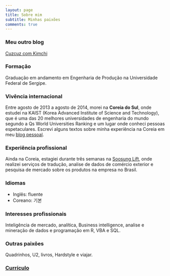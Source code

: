 ```yaml
---
layout: page
title: Sobre mim
subtitle: Minhas paixões
comments: true
---
```


### Meu outro blog
[Cuzcuz com Kimchi](https://sillasgonzaga.wordpress.com/)

### Formação
Graduação em andamento em Engenharia de Produção na Universidade Federal de Sergipe.

### Vivência internacional
Entre agosto de 2013 a agosto de 2014, morei na **Coreia do Sul**, onde estudei na KAIST (Korea Advanced Institute of Science and Technology), que é uma das 20 melhores universidades de engenharia do mundo segundo a Qs World Universities Ranking e um lugar onde conheci pessoas espetaculares. Escrevi alguns textos sobre minha experiência na Coreia em meu [blog pessoal](https://sillasgonzaga.wordpress.com/).

### Experiência profissional
Ainda na Coreia, estagiei durante três semanas na [Soosung Lift](http://soosung.com/eng/main.php), onde realizei serviços de tradução, analise de dados de comércio exterior e pesquisa de mercado sobre os produtos na empresa no Brasil.

### Idiomas
- Inglês: fluente
- Coreano: 기본

### Interesses profissionais
Inteligência de mercado, analítica, Business intelligence, analise e mineração de dados e programação em R, VBA e SQL.

### Outras paixões
Quadrinhos, U2, livros, Hardstyle e viajar.

### [Currículo](https://goo.gl/693oGH)
